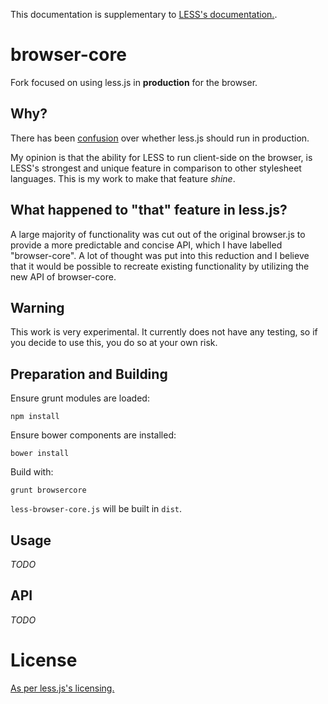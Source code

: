 This documentation is supplementary to [LESS's documentation.](https://github.com/less/less.js/blob/master/README.md).

browser-core
==
Fork focused on using less.js in **production** for the browser.

## Why?
There has been [confusion](https://github.com/less/less-docs/issues/6) over whether less.js should run in production.

My opinion is that the ability for LESS to run client-side on the browser, is LESS's strongest and unique feature in comparison to other stylesheet languages.
This is my work to make that feature *shine*.

## What happened to "that" feature in less.js?
A large majority of functionality was cut out of the original browser.js to provide a more predictable and concise API, which I have labelled "browser-core".
A lot of thought was put into this reduction and I believe that it would be possible to recreate existing functionality by utilizing the new API of browser-core.

## Warning
This work is very experimental. It currently does not have any testing, so if you decide to use this, you do so at your own risk.

## Preparation and Building

Ensure grunt modules are loaded:
````
npm install
````

Ensure bower components are installed:
````
bower install
````

Build with:
````
grunt browsercore
````
`less-browser-core.js` will be built in `dist`.

## Usage
*TODO*

## API
*TODO*

License
==
[As per less.js's licensing.](https://github.com/less/less.js/blob/master/LICENSE)
